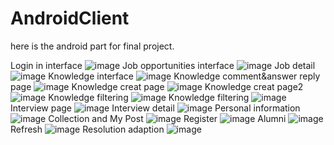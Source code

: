 # AndroidClient
here is the android part for final project.

Login in interface
![image](https://github.com/shituweian/AndroidClient/blob/master/demo-image/photo1.png)
Job opportunities interface
![image](https://github.com/shituweian/AndroidClient/blob/master/demo-image/photo2.png)
Job detail
![image](https://github.com/shituweian/AndroidClient/blob/master/demo-image/photo3.png)
Knowledge interface
![image](https://github.com/shituweian/AndroidClient/blob/master/demo-image/photo4.png)
Knowledge comment&answer reply page
![image](https://github.com/shituweian/AndroidClient/blob/master/demo-image/photo5.png)
Knowledge creat page
![image](https://github.com/shituweian/AndroidClient/blob/master/demo-image/photo6.png)
Knowledge creat page2
![image](https://github.com/shituweian/AndroidClient/blob/master/demo-image/photo7.png)
Knowledge filtering
![image](https://github.com/shituweian/AndroidClient/blob/master/demo-image/photo8.png)
Knowledge filtering
![image](https://github.com/shituweian/AndroidClient/blob/master/demo-image/photo9.png)
Interview page 
![image](https://github.com/shituweian/AndroidClient/blob/master/demo-image/photo11.png)
Interview detail
![image](https://github.com/shituweian/AndroidClient/blob/master/demo-image/photo12.png)
Personal information
![image](https://github.com/shituweian/AndroidClient/blob/master/demo-image/photo13.png)
Collection and My Post
![image](https://github.com/shituweian/AndroidClient/blob/master/demo-image/photo14.png)
Register
![image](https://github.com/shituweian/AndroidClient/blob/master/demo-image/photo15.png)
Alumni
![image](https://github.com/shituweian/AndroidClient/blob/master/demo-image/photo16.png)
Refresh
![image](https://github.com/shituweian/AndroidClient/blob/master/demo-image/photo17.png)
Resolution adaption
![image](https://github.com/shituweian/AndroidClient/blob/master/demo-image/photo18.png)
